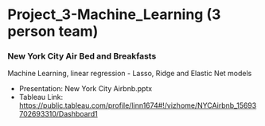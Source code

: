 # Project_3-Machine_Learning (3 person team)
### New York City Air Bed and Breakfasts 
Machine Learning, linear regression - Lasso, Ridge and Elastic Net models
 - Presentation: New York City Airbnb.pptx
 - Tableau Link: https://public.tableau.com/profile/linn1674#!/vizhome/NYCAirbnb_15693702693310/Dashboard1
